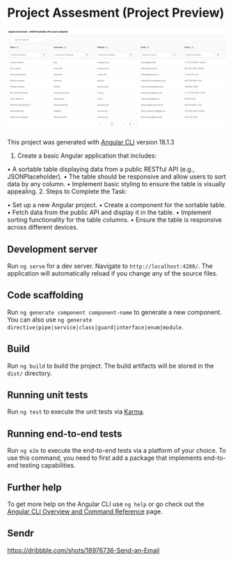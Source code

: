 # Project Assesment (Project Preview)

<img src="src/assets/images/project-screenshot.png">

This project was generated with [Angular CLI](https://github.com/angular/angular-cli) version 18.1.3

 1. Create a basic Angular application that includes:

 • A sortable table displaying data from a public RESTful API (e.g., JSONPlaceholder).
 • The table should be responsive and allow users to sort data by any column.
 • Implement basic styling to ensure the table is visually appealing.
 2. Steps to Complete the Task:

 • Set up a new Angular project.
 • Create a component for the sortable table.
 • Fetch data from the public API and display it in the table.
 • Implement sorting functionality for the table columns.
 • Ensure the table is responsive across different devices.



## Development server

Run `ng serve` for a dev server. Navigate to `http://localhost:4200/`. The application will automatically reload if you change any of the source files.

## Code scaffolding

Run `ng generate component component-name` to generate a new component. You can also use `ng generate directive|pipe|service|class|guard|interface|enum|module`.

## Build

Run `ng build` to build the project. The build artifacts will be stored in the `dist/` directory.

## Running unit tests

Run `ng test` to execute the unit tests via [Karma](https://karma-runner.github.io).

## Running end-to-end tests

Run `ng e2e` to execute the end-to-end tests via a platform of your choice. To use this command, you need to first add a package that implements end-to-end testing capabilities.

## Further help

To get more help on the Angular CLI use `ng help` or go check out the [Angular CLI Overview and Command Reference](https://angular.io/cli) page.



## Sendr 
https://dribbble.com/shots/18976736-Send-an-Email